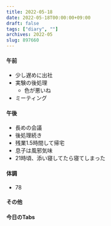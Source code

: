```yaml
---
title: 2022-05-18
date: 2022-05-18T00:00:00+09:00
draft: false
tags: ["diary", ""]
archives: 2022-05
slug: 897660
---
```

#### 午前
- 少し遅めに出社
- 実験の後処理
  - 色が悪いね
- ミーティング
#### 午後
- 長めの会議
- 後処理続き
- 残業1.5時間して帰宅
- 息子は風邪気味
- 21時頃、添い寝してたら寝てしまった
#### 体調
- 78
#### その他
#### 今日のTabs